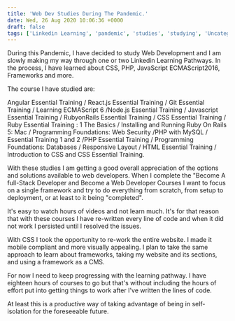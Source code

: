 ```yaml
---
title: 'Web Dev Studies During The Pandemic.'
date: Wed, 26 Aug 2020 10:06:36 +0000
draft: false
tags: ['Linkedin Learning', 'pandemic', 'studies', 'studying', 'Uncategorized', 'web development']
---
```


During this Pandemic, I have decided to study Web Development and I am slowly making my way through one or two Linkedin Learning Pathways. In the process, I have learned about CSS, PHP, JavaScript ECMAScript2016, Frameworks and more.

The course I have studied are:

Angular Essential Training / React.js Essential Training / Git Essential Training / Learning ECMAScript 6 /Node.js Essential Training / Javascript Essential Training / RubyonRails Essential Training / CSS Essential Training / Ruby Essential Training : 1 The Basics / Installing and Running Ruby On Rails 5: Mac / Programming Foundations: Web Security /PHP with MySQL / Essential Training 1 and 2 /PHP Essential Training / Programming Foundations: Databases / Responsive Layout / HTML Essential Training / Introduction to CSS and CSS Essential Training.

With these studies I am getting a good overall appreciation of the options and solutions available to web developers. When I complete the "Become A full-Stack Developer and Become a Web Developer Courses I want to focus on a single framework and try to do everything from scratch, from setup to deployment, or at least to it being "completed".

It's easy to watch hours of videos and not learn much. It's for that reason that with these courses I have re-written every line of code and when it did not work I persisted until I resolved the issues.

With CSS I took the opportunity to re-work the entire website. I made it mobile compliant and more visually appealing. I plan to take the same approach to learn about frameworks, taking my website and its sections, and using a framework as a CMS.

For now I need to keep progressing with the learning pathway. I have eighteen hours of courses to go but that's without including the hours of effort put into getting things to work after I've written the lines of code.

At least this is a productive way of taking advantage of being in self-isolation for the foreseeable future.